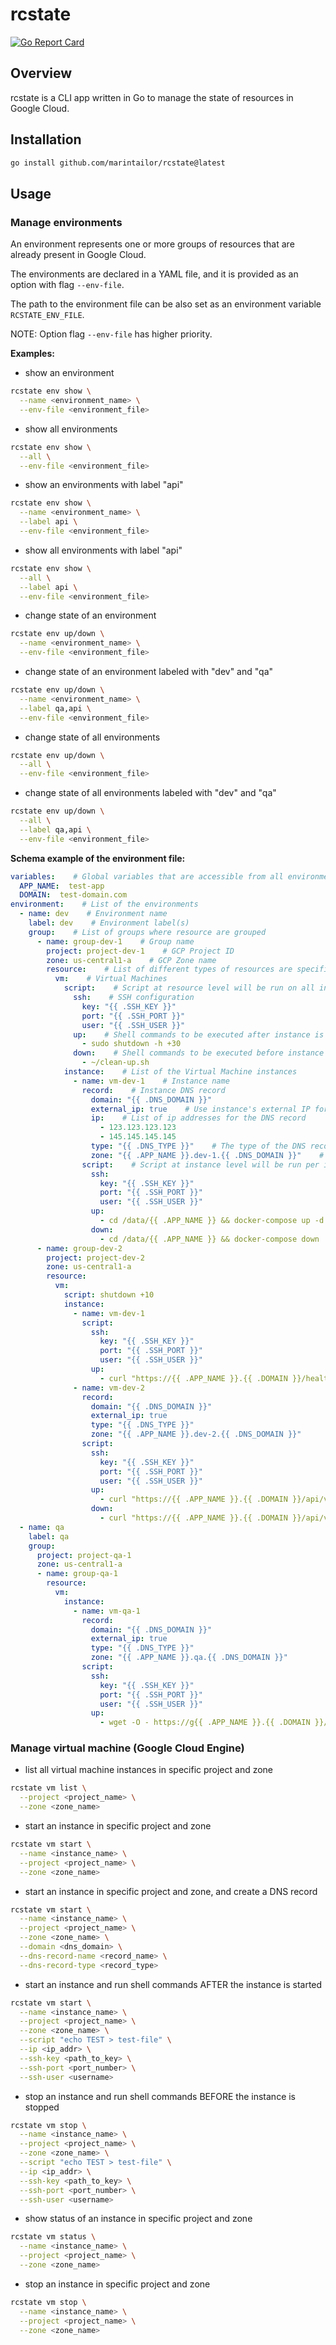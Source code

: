 # rcstate

[![Go Report Card](https://goreportcard.com/badge/github.com/marintailor/rcstate)](https://goreportcard.com/report/github.com/marintailor/rcstate)

## Overview

rcstate is a CLI app written in Go to manage the state of resources in Google Cloud.

## Installation

```bash
go install github.com/marintailor/rcstate@latest
```

## Usage

### Manage environments

An environment represents one or more groups of resources that are already present in Google Cloud.

The environments are declared in a YAML file, and it is provided as an option with flag `--env-file`.

The path to the environment file can be also set as an environment variable `RCSTATE_ENV_FILE`.

NOTE: Option flag `--env-file` has higher priority.


**Examples:**

* show an environment

```bash
rcstate env show \
  --name <environment_name> \
  --env-file <environment_file>
```

* show all environments

```bash
rcstate env show \
  --all \
  --env-file <environment_file>
```

* show an environments with label "api"

```bash
rcstate env show \
  --name <environment_name> \
  --label api \
  --env-file <environment_file>
```

* show all environments with label "api"

```bash
rcstate env show \
  --all \
  --label api \
  --env-file <environment_file>
```

* change state of an environment

```bash
rcstate env up/down \
  --name <environment_name> \
  --env-file <environment_file>
```

*  change state of an environment labeled with "dev" and "qa"

```bash
rcstate env up/down \
  --name <environment_name> \
  --label qa,api \
  --env-file <environment_file>
```

* change state of all environments

```bash
rcstate env up/down \
  --all \
  --env-file <environment_file>
```

* change state of all environments labeled with "dev" and "qa"

```bash
rcstate env up/down \
  --all \
  --label qa,api \
  --env-file <environment_file>
```

**Schema example of the environment file:**

```yaml
variables:    # Global variables that are accessible from all environments
  APP_NAME:  test-app
  DOMAIN:  test-domain.com
environment:    # List of the environments
  - name: dev    # Environment name
    label: dev    # Environment label(s)
    group:    # List of groups where resource are grouped
      - name: group-dev-1    # Group name
        project: project-dev-1    # GCP Project ID
        zone: us-central1-a    # GCP Zone name
        resource:    # List of different types of resources are specified per group
          vm:    # Virtual Machines
            script:    # Script at resource level will be run on all instance
              ssh:    # SSH configuration
                key: "{{ .SSH_KEY }}"
                port: "{{ .SSH_PORT }}"
                user: "{{ .SSH_USER }}"
              up:    # Shell commands to be executed after instance is started
                - sudo shutdown -h +30
              down:    # Shell commands to be executed before instance is stopped
                - ~/clean-up.sh
            instance:    # List of the Virtual Machine instances
              - name: vm-dev-1    # Instance name
                record:    # Instance DNS record
                  domain: "{{ .DNS_DOMAIN }}"
                  external_ip: true    # Use instance's external IP for the DNS record
                  ip:    # List of ip addresses for the DNS record
                    - 123.123.123.123
                    - 145.145.145.145
                  type: "{{ .DNS_TYPE }}"    # The type of the DNS record
                  zone: "{{ .APP_NAME }}.dev-1.{{ .DNS_DOMAIN }}"    # The DNS record
                script:    # Script at instance level will be run per instance
                  ssh:
                    key: "{{ .SSH_KEY }}"
                    port: "{{ .SSH_PORT }}"
                    user: "{{ .SSH_USER }}"
                  up:
                    - cd /data/{{ .APP_NAME }} && docker-compose up -d
                  down:
                    - cd /data/{{ .APP_NAME }} && docker-compose down
      - name: group-dev-2
        project: project-dev-2
        zone: us-central1-a
        resource:
          vm:
            script: shutdown +10
            instance:
              - name: vm-dev-1
                script:
                  ssh:
                    key: "{{ .SSH_KEY }}"
                    port: "{{ .SSH_PORT }}"
                    user: "{{ .SSH_USER }}"
                  up:
                    - curl "https://{{ .APP_NAME }}.{{ .DOMAIN }}/health" \
              - name: vm-dev-2
                record:
                  domain: "{{ .DNS_DOMAIN }}"
                  external_ip: true
                  type: "{{ .DNS_TYPE }}"
                  zone: "{{ .APP_NAME }}.dev-2.{{ .DNS_DOMAIN }}"
                script:
                  ssh:
                    key: "{{ .SSH_KEY }}"
                    port: "{{ .SSH_PORT }}"
                    user: "{{ .SSH_USER }}"
                  up:
                    - curl "https://{{ .APP_NAME }}.{{ .DOMAIN }}/api/v1/start"
                  down:
                    - curl "https://{{ .APP_NAME }}.{{ .DOMAIN }}/api/v1/stop"
  - name: qa
    label: qa
    group:
      project: project-qa-1
      zone: us-central1-a
      - name: group-qa-1
        resource:
          vm:
            instance:
              - name: vm-qa-1
                record:
                  domain: "{{ .DNS_DOMAIN }}"
                  external_ip: true
                  type: "{{ .DNS_TYPE }}"
                  zone: "{{ .APP_NAME }}.qa.{{ .DNS_DOMAIN }}"
                script:
                  ssh:
                    key: "{{ .SSH_KEY }}"
                    port: "{{ .SSH_PORT }}"
                    user: "{{ .SSH_USER }}"
                  up:
                    - wget -O - https://g{{ .APP_NAME }}.{{ .DOMAIN }}/apps/{{ .APP_NAME }}/-/raw/main/init.sh | bash
```

### Manage virtual machine (Google Cloud Engine)

* list all virtual machine instances in specific project and zone

```bash
rcstate vm list \
  --project <project_name> \
  --zone <zone_name>
```

* start an instance in specific project and zone

```bash
rcstate vm start \
  --name <instance_name> \
  --project <project_name> \
  --zone <zone_name>
```

* start an instance in specific project and zone, and create a DNS record

```bash
rcstate vm start \
  --name <instance_name> \
  --project <project_name> \
  --zone <zone_name> \
  --domain <dns_domain> \
  --dns-record-name <record_name> \
  --dns-record-type <record_type>
```

* start an instance and run shell commands AFTER the instance is started

```bash
rcstate vm start \
  --name <instance_name> \
  --project <project_name> \
  --zone <zone_name> \
  --script "echo TEST > test-file" \
  --ip <ip_addr> \
  --ssh-key <path_to_key> \
  --ssh-port <port_number> \
  --ssh-user <username>
```

* stop an instance and run shell commands BEFORE the instance is stopped

```bash
rcstate vm stop \
  --name <instance_name> \
  --project <project_name> \
  --zone <zone_name> \
  --script "echo TEST > test-file" \
  --ip <ip_addr> \
  --ssh-key <path_to_key> \
  --ssh-port <port_number> \
  --ssh-user <username>
```

* show status of an instance in specific project and zone

```bash
rcstate vm status \
  --name <instance_name> \
  --project <project_name> \
  --zone <zone_name>
```

* stop an instance in specific project and zone

```bash
rcstate vm stop \
  --name <instance_name> \
  --project <project_name> \
  --zone <zone_name>
```

